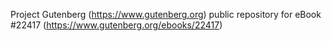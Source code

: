 Project Gutenberg (https://www.gutenberg.org) public repository for eBook #22417 (https://www.gutenberg.org/ebooks/22417)
